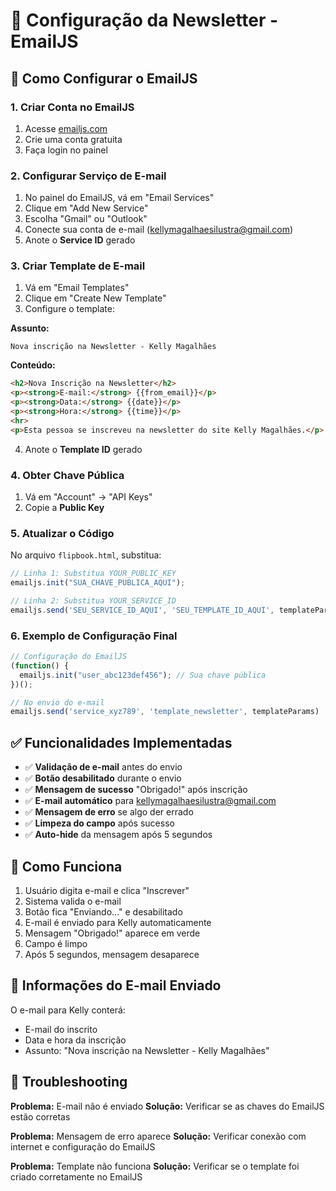 # 📧 Configuração da Newsletter - EmailJS

## 🚀 Como Configurar o EmailJS

### 1. Criar Conta no EmailJS
1. Acesse [emailjs.com](https://www.emailjs.com/)
2. Crie uma conta gratuita
3. Faça login no painel

### 2. Configurar Serviço de E-mail
1. No painel do EmailJS, vá em "Email Services"
2. Clique em "Add New Service"
3. Escolha "Gmail" ou "Outlook"
4. Conecte sua conta de e-mail (kellymagalhaesilustra@gmail.com)
5. Anote o **Service ID** gerado

### 3. Criar Template de E-mail
1. Vá em "Email Templates"
2. Clique em "Create New Template"
3. Configure o template:

**Assunto:**
```
Nova inscrição na Newsletter - Kelly Magalhães
```

**Conteúdo:**
```html
<h2>Nova Inscrição na Newsletter</h2>
<p><strong>E-mail:</strong> {{from_email}}</p>
<p><strong>Data:</strong> {{date}}</p>
<p><strong>Hora:</strong> {{time}}</p>
<hr>
<p>Esta pessoa se inscreveu na newsletter do site Kelly Magalhães.</p>
```

4. Anote o **Template ID** gerado

### 4. Obter Chave Pública
1. Vá em "Account" → "API Keys"
2. Copie a **Public Key**

### 5. Atualizar o Código
No arquivo `flipbook.html`, substitua:

```javascript
// Linha 1: Substitua YOUR_PUBLIC_KEY
emailjs.init("SUA_CHAVE_PUBLICA_AQUI");

// Linha 2: Substitua YOUR_SERVICE_ID
emailjs.send('SEU_SERVICE_ID_AQUI', 'SEU_TEMPLATE_ID_AQUI', templateParams)
```

### 6. Exemplo de Configuração Final
```javascript
// Configuração do EmailJS
(function() {
  emailjs.init("user_abc123def456"); // Sua chave pública
})();

// No envio do e-mail
emailjs.send('service_xyz789', 'template_newsletter', templateParams)
```

## ✅ Funcionalidades Implementadas

- ✅ **Validação de e-mail** antes do envio
- ✅ **Botão desabilitado** durante o envio
- ✅ **Mensagem de sucesso** "Obrigado!" após inscrição
- ✅ **E-mail automático** para kellymagalhaesilustra@gmail.com
- ✅ **Mensagem de erro** se algo der errado
- ✅ **Limpeza do campo** após sucesso
- ✅ **Auto-hide** da mensagem após 5 segundos

## 🎯 Como Funciona

1. Usuário digita e-mail e clica "Inscrever"
2. Sistema valida o e-mail
3. Botão fica "Enviando..." e desabilitado
4. E-mail é enviado para Kelly automaticamente
5. Mensagem "Obrigado!" aparece em verde
6. Campo é limpo
7. Após 5 segundos, mensagem desaparece

## 📧 Informações do E-mail Enviado

O e-mail para Kelly conterá:
- E-mail do inscrito
- Data e hora da inscrição
- Assunto: "Nova inscrição na Newsletter - Kelly Magalhães"

## 🔧 Troubleshooting

**Problema:** E-mail não é enviado
**Solução:** Verificar se as chaves do EmailJS estão corretas

**Problema:** Mensagem de erro aparece
**Solução:** Verificar conexão com internet e configuração do EmailJS

**Problema:** Template não funciona
**Solução:** Verificar se o template foi criado corretamente no EmailJS

